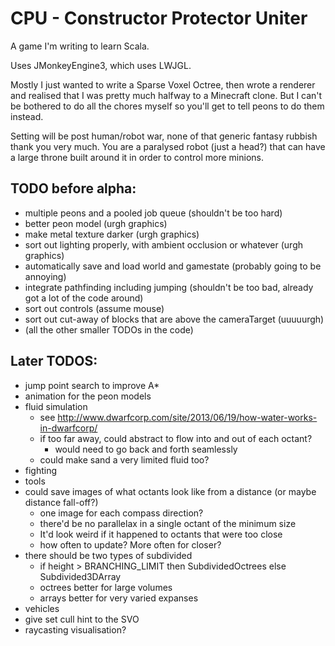 # CPU - Constructor Protector Uniter

A game I'm writing to learn Scala.

Uses JMonkeyEngine3, which uses LWJGL.

Mostly I just wanted to write a Sparse Voxel Octree, then wrote a
renderer and realised that I was pretty much halfway to a Minecraft clone.
But I can't be bothered to do all the chores myself so you'll get to tell peons to do them instead.

Setting will be post human/robot war, none of that generic fantasy rubbish thank you very much.
You are a paralysed robot (just a head?) that can have a large throne built around it in order to control more minions.

## TODO before alpha:
 - multiple peons and a pooled job queue (shouldn't be too hard)
 - better peon model (urgh graphics)
 - make metal texture darker (urgh graphics)
 - sort out lighting properly, with ambient occlusion or whatever (urgh graphics)
 - automatically save and load world and gamestate (probably going to be annoying)
 - integrate pathfinding including jumping (shouldn't be too bad, already got a lot of the code around)
 - sort out controls (assume mouse)
 - sort out cut-away of blocks that are above the cameraTarget (uuuuurgh)
 - (all the other smaller TODOs in the code)

## Later TODOS:
 - jump point search to improve A*
 - animation for the peon models
 - fluid simulation
   - see http://www.dwarfcorp.com/site/2013/06/19/how-water-works-in-dwarfcorp/
   - if too far away, could abstract to flow into and out of each octant?
     - would need to go back and forth seamlessly
   - could make sand a very limited fluid too?
 - fighting
 - tools
 - could save images of what octants look like from a distance (or maybe distance fall-off?)
   - one image for each compass direction?
   - there'd be no parallelax in a single octant of the minimum size
   - It'd look weird if it happened to octants that were too close
   - how often to update? More often for closer?
 - there should be two types of subdivided
   - if height > BRANCHING_LIMIT then SubdividedOctrees else Subdivided3DArray
   - octrees better for large volumes
   - arrays better for very varied expanses
 - vehicles
 - give set cull hint to the SVO
 - raycasting visualisation?
 
